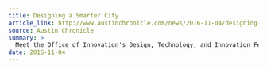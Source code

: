 ```yaml
---
title: Designing a Smarter City
article_link: http://www.austinchronicle.com/news/2016-11-04/designing-a-smarter-city/
source: Austin Chronicle
summary: >
  Meet the Office of Innovation's Design, Tech­no­lo­gy, and Innovation Fellows program during the inaugural Austin Design Week, a five-day event focused on forging a community among local designers, but also on getting Austinites thinking about how design can help solve city problems. Inspired by tech-government partnerships like Code for America and the U.S. Digital Service, the program pairs fellows with city staff to solve problems using design.
date: 2016-11-04
---
```

